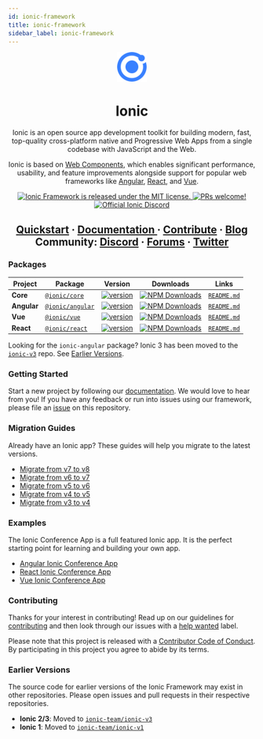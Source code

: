 ```yaml
---
id: ionic-framework
title: ionic-framework
sidebar_label: ionic-framework
---
```


<p align="center">
  <a href="#">
    <img alt="Ionic" src="https://github.com/ionic-team/ionic-framework/blob/main/.github/assets/logo.png?raw=true" width="60" />
  </a>
</p>

<h1 align="center">
  Ionic
</h1>

<p align="center">
  Ionic is an open source app development toolkit for building modern, fast, top-quality cross-platform native and Progressive Web Apps from a single codebase with JavaScript and the Web.
</p>
<p align="center">
  Ionic is based on <a href="https://www.webcomponents.org/introduction">Web Components</a>, which enables significant performance, usability, and feature improvements alongside support for popular web frameworks like <a href="https://angular.io/">Angular</a>, <a href="https://reactjs.com/">React</a>, and <a href="https://vuejs.org/">Vue</a>.

</p>

<p align="center">
  <a href="https://github.com/ionic-team/ionic-framework/blob/main/LICENSE">
    <img src="https://img.shields.io/badge/license-MIT-blue.svg" alt="Ionic Framework is released under the MIT license." />
  </a>
  <a href="https://github.com/ionic-team/ionic-framework/blob/main/docs/CONTRIBUTING.md">
    <img src="https://img.shields.io/badge/PRs-welcome-brightgreen.svg" alt="PRs welcome!" />
  </a>

  <a href="https://ionic.link/discord">
    <img src="https://img.shields.io/discord/520266681499779082?color=7289DA&label=%23ionic&logo=discord&logoColor=white" alt="Official Ionic Discord" />
  </a>
</p>

<h2 align="center">
  <a href="https://ionicframework.com/docs/intro/cli">Quickstart</a>
  <span> · </span>
  <a href="https://ionicframework.com/docs/">
    Documentation
  </a>
  <span> · </span>
  <a href="https://github.com/ionic-team/ionic-framework/blob/main/docs/CONTRIBUTING.md">Contribute</a>
  <span> · </span>
  <a href="https://blog.ionicframework.com/">Blog</a>
  <br />
  Community:
  <a href="https://ionic.link/discord">Discord</a>
  <span> · </span>
  <a href="https://forum.ionicframework.com/">Forums</a>
  <span> · </span>
  <a href="https://twitter.com/Ionicframework">Twitter</a>
</h2>

### Packages

| Project | Package | Version | Downloads| Links |
| ------- | ------- | ------- | -------- |:-----:|
| **Core** | [`@ionic/core`](https://www.npmjs.com/package/@ionic/core) | [![version](https://img.shields.io/npm/v/@ionic/core/latest.svg)](https://www.npmjs.com/package/@ionic/core) | <a href="https://www.npmjs.com/package/@ionic/core" target="_blank"><img src="https://img.shields.io/npm/dm/@ionic/core.svg" alt="NPM Downloads" /></a> | [`README.md`](core/README.md)
| **Angular** | [`@ionic/angular`](https://www.npmjs.com/package/@ionic/angular) | [![version](https://img.shields.io/npm/v/@ionic/angular/latest.svg)](https://www.npmjs.com/package/@ionic/angular) | <a href="https://www.npmjs.com/package/@ionic/angular" target="_blank"><img src="https://img.shields.io/npm/dm/@ionic/angular.svg" alt="NPM Downloads" /></a> | [`README.md`](packages/angular/README.md)
| **Vue** | [`@ionic/vue`](https://www.npmjs.com/package/@ionic/vue) | [![version](https://img.shields.io/npm/v/@ionic/vue/latest.svg)](https://www.npmjs.com/package/@ionic/vue) | <a href="https://www.npmjs.com/package/@ionic/vue" target="_blank"><img src="https://img.shields.io/npm/dm/@ionic/vue.svg" alt="NPM Downloads" /></a> | [`README.md`](packages/vue/README.md)
| **React** | [`@ionic/react`](https://www.npmjs.com/package/@ionic/react) | [![version](https://img.shields.io/npm/v/@ionic/react/latest.svg)](https://www.npmjs.com/package/@ionic/react) | <a href="https://www.npmjs.com/package/@ionic/react" target="_blank"><img src="https://img.shields.io/npm/dm/@ionic/react.svg" alt="NPM Downloads" /></a> |[`README.md`](packages/react/README.md)

Looking for the `ionic-angular` package? Ionic 3 has been moved to the [`ionic-v3`](https://github.com/ionic-team/ionic-v3) repo. See [Earlier Versions](#earlier-versions).

### Getting Started

Start a new project by following our [documentation](https://ionicframework.com/docs/).
We would love to hear from you! If you have any feedback or run into issues using our framework, please file
an [issue](https://github.com/ionic-team/ionic-framework/issues/new) on this repository.

### Migration Guides

Already have an Ionic app? These guides will help you migrate to the latest versions.

* [Migrate from v7 to v8](https://ionicframework.com/docs/updating/8-0)
* [Migrate from v6 to v7](https://ionicframework.com/docs/updating/7-0)
* [Migrate from v5 to v6](https://ionicframework.com/docs/updating/6-0)
* [Migrate from v4 to v5](https://ionicframework.com/docs/updating/5-0)
* [Migrate from v3 to v4](https://ionicframework.com/docs/updating/4-0)

### Examples

The Ionic Conference App is a full featured Ionic app. It is the perfect starting point for learning and building your own app.

- [Angular Ionic Conference App](https://github.com/ionic-team/ionic-conference-app)
- [React Ionic Conference App](https://github.com/ionic-team/ionic-react-conference-app)
- [Vue Ionic Conference App](https://github.com/ionic-team/ionic-vue-conference-app)

### Contributing

Thanks for your interest in contributing! Read up on our guidelines for
[contributing](https://github.com/ionic-team/ionic-framework/blob/main/docs/CONTRIBUTING.md)
and then look through our issues with a [help wanted](https://github.com/ionic-team/ionic-framework/issues?q=is%3Aopen+is%3Aissue+label%3A%22help+wanted%22)
label.

Please note that this project is released with a [Contributor Code of Conduct](https://github.com/ionic-team/ionic-framework/blob/main/CODE_OF_CONDUCT.md). By participating in this project you agree to abide by its terms.

### Earlier Versions

The source code for earlier versions of the Ionic Framework may exist in other repositories. Please open issues and pull requests in their respective repositories.

* **Ionic 2/3**: Moved to [`ionic-team/ionic-v3`](https://github.com/ionic-team/ionic-v3)
* **Ionic 1**: Moved to [`ionic-team/ionic-v1`](https://github.com/ionic-team/ionic-v1)